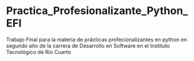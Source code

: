 # Practica_Profesionalizante_Python_EFI
Trabajo Final para la materia de prácticas profecionalizantes en python en segundo año de la carrera de Desarrollo en Software en el Instituto Tecnológico de Rio Cuarto
